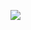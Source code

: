 <img src="https://img.shields.io/badge/Python-3766AB?style=flat-square&logo=Java&logoColor=white"/></a>
